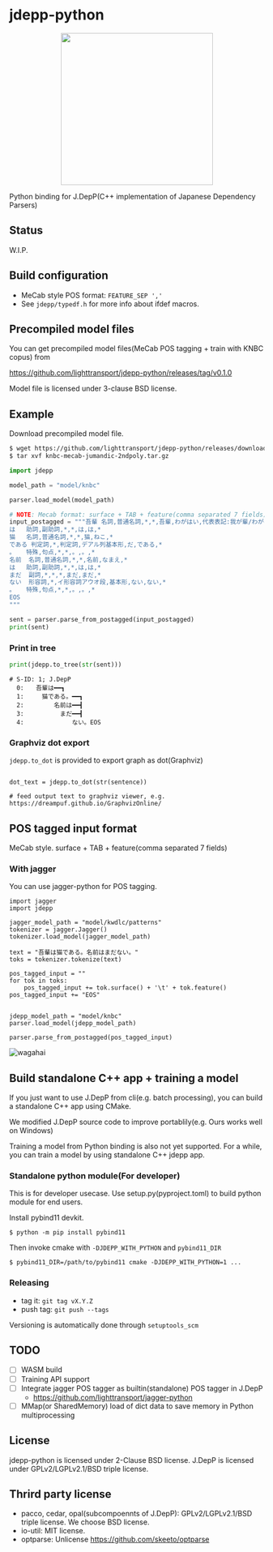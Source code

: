 # jdepp-python

<div align="center">
  <img src="imgs/fastest-jdepp.png" width="300"/>
</div>

Python binding for J.DepP(C++ implementation of Japanese Dependency Parsers)

## Status

W.I.P.

## Build configuration

* MeCab style POS format: `FEATURE_SEP ','`
* See `jdepp/typedf.h` for more info about ifdef macros.

## Precompiled model files

You can get precompiled model files(MeCab POS tagging + train with KNBC copus) from

https://github.com/lighttransport/jdepp-python/releases/tag/v0.1.0

Model file is licensed under 3-clause BSD license.

## Example

Download precompiled model file.

```bash
$ wget https://github.com/lighttransport/jdepp-python/releases/download/v0.1.0/knbc-mecab-jumandic-2ndpoly.tar.gz
$ tar xvf knbc-mecab-jumandic-2ndpoly.tar.gz
```

```py
import jdepp

model_path = "model/knbc"

parser.load_model(model_path)

# NOTE: Mecab format: surface + TAB + feature(comma separated 7 fields)
input_postagged = """吾輩	名詞,普通名詞,*,*,吾輩,わがはい,代表表記:我が輩/わがはい カテゴリ:人
は	助詞,副助詞,*,*,は,は,*
猫	名詞,普通名詞,*,*,猫,ねこ,*
である	判定詞,*,判定詞,デアル列基本形,だ,である,*
。	特殊,句点,*,*,。,。,*
名前	名詞,普通名詞,*,*,名前,なまえ,*
は	助詞,副助詞,*,*,は,は,*
まだ	副詞,*,*,*,まだ,まだ,*
ない	形容詞,*,イ形容詞アウオ段,基本形,ない,ない,*
。	特殊,句点,*,*,。,。,*
EOS
"""

sent = parser.parse_from_postagged(input_postagged)
print(sent)
```

### Print in tree

```py
print(jdepp.to_tree(str(sent)))
```

```
# S-ID: 1; J.DepP
  0:　　吾輩は━━┓　　　
  1:　　　猫である。━━┓
  2:　　　　　名前は━━┫
  3:　　　　　　まだ━━┫
  4:　　　　　　　　ない。EOS
```

### Graphviz dot export


`jdepp.to_dot` is provided to export graph as dot(Graphviz)

```

dot_text = jdepp.to_dot(str(sentence))

# feed output text to graphviz viewer, e.g. https://dreampuf.github.io/GraphvizOnline/
```

## POS tagged input format

MeCab style. surface + TAB + feature(comma separated 7 fields)

### With jagger

You can use jagger-python for POS tagging.

```
import jagger
import jdepp

jagger_model_path = "model/kwdlc/patterns"
tokenizer = jagger.Jagger()
tokenizer.load_model(jagger_model_path)

text = "吾輩は猫である。名前はまだない。"
toks = tokenizer.tokenize(text)

pos_tagged_input = ""
for tok in toks:
    pos_tagged_input += tok.surface() + '\t' + tok.feature()
pos_tagged_input += "EOS"


jdepp_model_path = "model/knbc"
parser.load_model(jdepp_model_path)

parser.parse_from_postagged(pos_tagged_input)
```


![wagahai](imgs/wagahai-dot.png)

## Build standalone C++ app + training a model

If you just want to use J.DepP from cli(e.g. batch processing),
you can build a standalone C++ app using CMake.

We modified J.DepP source code to improve portablily(e.g. Ours works well on Windows)

Training a model from Python binding is also not yet supported.
For a while, you can train a model by using standalone C++ jdepp app.

### Standalone python module(For developer)

This is for developer usecase.
Use setup.py(pyproject.toml) to build python module for end users.

Install pybind11 devkit.

```
$ python -m pip install pybind11
```

Then invoke cmake with `-DJDEPP_WITH_PYTHON` and `pybind11_DIR`

```
$ pybind11_DIR=/path/to/pybind11 cmake -DJDEPP_WITH_PYTHON=1 ...
```


### Releasing

* tag it: `git tag vX.Y.Z`
* push tag: `git push --tags`

Versioning is automatically done through `setuptools_scm`

## TODO

- [ ] WASM build
- [ ] Training API support
- [ ] Integrate jagger POS tagger as builtin(standalone) POS tagger in J.DepP
  - https://github.com/lighttransport/jagger-python
- [ ] MMap(or SharedMemory) load of dict data to save memory in Python multiprocessing

## License

jdepp-python is licensed under 2-Clause BSD license.
J.DepP is licensed under GPLv2/LGPLv2.1/BSD triple license.

## Thrird party license

* pacco, cedar, opal(subcompoennts of J.DepP): GPLv2/LGPLv2.1/BSD triple license. We choose BSD license.
* io-util: MIT license.
* optparse: Unlicense https://github.com/skeeto/optparse

